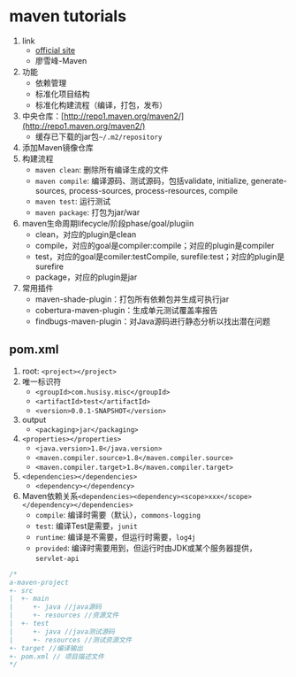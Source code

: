 # maven tutorials

1. link
   * [official site](https://maven.apache.org/index.html)
   * 廖雪峰-Maven
2. 功能
   * 依赖管理
   * 标准化项目结构
   * 标准化构建流程（编译，打包，发布）
3. 中央仓库：[http://repo1.maven.org/maven2/](http://repo1.maven.org/maven2/)
   * 缓存已下载的jar包`~/.m2/repository`
4. 添加Maven镜像仓库
5. 构建流程
   * `maven clean`: 删除所有编译生成的文件
   * `maven compile`: 编译源码、测试源码，包括validate, initialize, generate-sources, process-sources, process-resources, compile
   * `maven test`: 运行测试
   * `maven package`: 打包为jar/war
6. maven生命周期lifecycle/阶段phase/goal/plugiin
   * clean，对应的plugin是clean
   * compile，对应的goal是compiler:compile；对应的plugin是compiler
   * test，对应的goal是comiler:testCompile, surefile:test；对应的plugin是surefire
   * package，对应的plugin是jar
7. 常用插件
   * maven-shade-plugin：打包所有依赖包并生成可执行jar
   * cobertura-maven-plugin：生成单元测试覆盖率报告
   * findbugs-maven-plugin：对Java源码进行静态分析以找出潜在问题

## pom.xml

1. root: `<project></project>`
2. 唯一标识符
   * `<groupId>com.husisy.misc</groupId>`
   * `<artifactId>test</artifactId>`
   * `<version>0.0.1-SNAPSHOT</version>`
3. output
   * `<packaging>jar</packaging>`
4. `<properties></properties>`
   * `<java.version>1.8</java.version>`
   * `<maven.compiler.source>1.8</maven.compiler.source>`
   * `<maven.compiler.target>1.8</maven.compiler.target>`
5. `<dependencies></dependencies>`
   * `<dependency></dependency>`
6. Maven依赖关系`<dependencies><dependency><scope>xxx</scope></dependency></dependencies>`
   * `compile`: 编译时需要（默认），`commons-logging`
   * `test`: 编译Test是需要，`junit`
   * `runtime`: 编译是不需要，但运行时需要，`log4j`
   * `provided`: 编译时需要用到，但运行时由JDK或某个服务器提供，`servlet-api`

```Java
/*
a-maven-project
+- src
|  +- main
|     +- java //java源码
|     +- resources //资源文件
|  +- test
|     +- java //java测试源码
|     +- resources //测试资源文件
+- target //编译输出
+- pom.xml // 项目描述文件
*/
```
